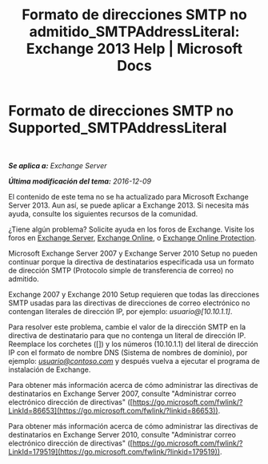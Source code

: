 ﻿---
title: 'Formato de direcciones SMTP no admitido_SMTPAddressLiteral: Exchange 2013 Help | Microsoft Docs'
TOCTitle: Formato de direcciones SMTP no Supported_SMTPAddressLiteral
ms:assetid: b8b55917-d81f-4c0a-ad65-7bb10ac58df8
ms:mtpsurl: https://technet.microsoft.com/es-es/library/ms.exch.setupreadiness.smtpaddressliteral(v=EXCHG.150)
ms:contentKeyID: 48268600
ms.date: 05/22/2018
mtps_version: v=EXCHG.150
ms.translationtype: MT
---

# Formato de direcciones SMTP no Supported\_SMTPAddressLiteral

 

_**Se aplica a:** Exchange Server_

_**Última modificación del tema:** 2016-12-09_

El contenido de este tema no se ha actualizado para Microsoft Exchange Server 2013. Aun así, se puede aplicar a Exchange 2013. Si necesita más ayuda, consulte los siguientes recursos de la comunidad.

¿Tiene algún problema? Solicite ayuda en los foros de Exchange. Visite los foros en [Exchange Server](https://go.microsoft.com/fwlink/p/?linkid=60612), [Exchange Online](https://go.microsoft.com/fwlink/p/?linkid=267542), o [Exchange Online Protection](https://go.microsoft.com/fwlink/p/?linkid=285351).

Microsoft Exchange Server 2007 y Exchange Server 2010 Setup no pueden continuar porque la directiva de destinatarios especificada usa un formato de dirección SMTP (Protocolo simple de transferencia de correo) no admitido.

Exchange 2007 y Exchange 2010 Setup requieren que todas las direcciones SMTP usadas para las directivas de direcciones de correo electrónico no contengan literales de dirección IP, por ejemplo: *usuario@\[10.10.1.1\]*.

Para resolver este problema, cambie el valor de la dirección SMTP en la directiva de destinatario para que no contenga un literal de dirección IP. Reemplace los corchetes (\[\]) y los números (10.10.1.1) del literal de dirección IP con el formato de nombre DNS (Sistema de nombres de dominio), por ejemplo: *usuario@contoso.com* y después vuelva a ejecutar el programa de instalación de Exchange.

Para obtener más información acerca de cómo administrar las directivas de destinatarios en Exchange Server 2007, consulte "Administrar correo electrónico dirección de directivas" ([https://go.microsoft.com/fwlink/?LinkId=86653](https://go.microsoft.com/fwlink/?linkid=86653)).

Para obtener más información acerca de cómo administrar las directivas de destinatarios en Exchange Server 2010, consulte "Administrar correo electrónico dirección de directivas" ([https://go.microsoft.com/fwlink/?LinkId=179519](https://go.microsoft.com/fwlink/?linkid=179519)).

